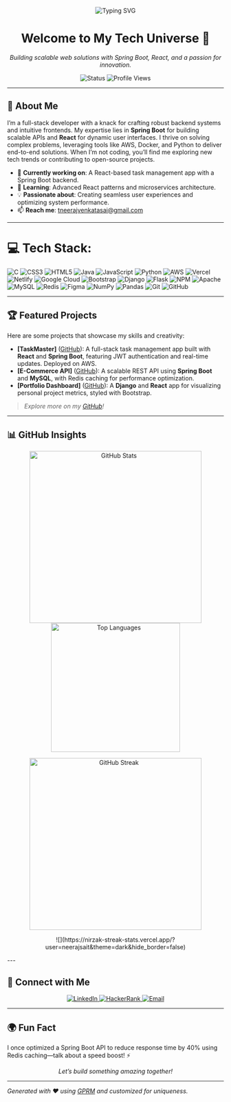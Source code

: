 <p align="center">
  <img src="https://readme-typing-svg.herokuapp.com?font=Fira+Code&size=24&pause=1000&color=0E75B6&center=true&vCenter=true&width=435&lines=Neeraj+Venkata+Sai+Tiruveedhi;Full-Stack+Developer+%7C+Tech+Enthusiast" alt="Typing SVG" />
</p>

<h1 align="center">Welcome to My Tech Universe 🚀</h1>
<p align="center">
  <em>Building scalable web solutions with Spring Boot, React, and a passion for innovation.</em>
</p>

<p align="center">
  <img src="https://img.shields.io/badge/Status-Open%20to%20Opportunities-green?style=flat-square" alt="Status" />
  <img src="https://komarev.com/ghpvc/?username=neerajsait&label=Profile%20Views&color=0e75b6&style=flat-square" alt="Profile Views" />
</p>

---

## 🌟 About Me
I’m a full-stack developer with a knack for crafting robust backend systems and intuitive frontends. My expertise lies in **Spring Boot** for building scalable APIs and **React** for dynamic user interfaces. I thrive on solving complex problems, leveraging tools like AWS, Docker, and Python to deliver end-to-end solutions. When I’m not coding, you’ll find me exploring new tech trends or contributing to open-source projects.

- 🔭 **Currently working on**: A React-based task management app with a Spring Boot backend.
- 🌱 **Learning**: Advanced React patterns and microservices architecture.
- 💡 **Passionate about**: Creating seamless user experiences and optimizing system performance.
- 📫 **Reach me**: [tneerajvenkatasai@gmail.com](mailto:tneerajvenkatasai@gmail.com)

---

# 💻 Tech Stack:
![C](https://img.shields.io/badge/c-%2300599C.svg?style=for-the-badge&logo=c&logoColor=white) ![CSS3](https://img.shields.io/badge/css3-%231572B6.svg?style=for-the-badge&logo=css3&logoColor=white) ![HTML5](https://img.shields.io/badge/html5-%23E34F26.svg?style=for-the-badge&logo=html5&logoColor=white) ![Java](https://img.shields.io/badge/java-%23ED8B00.svg?style=for-the-badge&logo=openjdk&logoColor=white) ![JavaScript](https://img.shields.io/badge/javascript-%23323330.svg?style=for-the-badge&logo=javascript&logoColor=%23F7DF1E) ![Python](https://img.shields.io/badge/python-3670A0?style=for-the-badge&logo=python&logoColor=ffdd54) ![AWS](https://img.shields.io/badge/AWS-%23FF9900.svg?style=for-the-badge&logo=amazon-aws&logoColor=white) ![Vercel](https://img.shields.io/badge/vercel-%23000000.svg?style=for-the-badge&logo=vercel&logoColor=white) ![Netlify](https://img.shields.io/badge/netlify-%23000000.svg?style=for-the-badge&logo=netlify&logoColor=#00C7B7) ![Google Cloud](https://img.shields.io/badge/GoogleCloud-%234285F4.svg?style=for-the-badge&logo=google-cloud&logoColor=white) ![Bootstrap](https://img.shields.io/badge/bootstrap-%238511FA.svg?style=for-the-badge&logo=bootstrap&logoColor=white) ![Django](https://img.shields.io/badge/django-%23092E20.svg?style=for-the-badge&logo=django&logoColor=white) ![Flask](https://img.shields.io/badge/flask-%23000.svg?style=for-the-badge&logo=flask&logoColor=white) ![NPM](https://img.shields.io/badge/NPM-%23CB3837.svg?style=for-the-badge&logo=npm&logoColor=white) ![Apache](https://img.shields.io/badge/apache-%23D42029.svg?style=for-the-badge&logo=apache&logoColor=white) ![MySQL](https://img.shields.io/badge/mysql-4479A1.svg?style=for-the-badge&logo=mysql&logoColor=white) ![Redis](https://img.shields.io/badge/redis-%23DD0031.svg?style=for-the-badge&logo=redis&logoColor=white) ![Figma](https://img.shields.io/badge/figma-%23F24E1E.svg?style=for-the-badge&logo=figma&logoColor=white) ![NumPy](https://img.shields.io/badge/numpy-%23013243.svg?style=for-the-badge&logo=numpy&logoColor=white) ![Pandas](https://img.shields.io/badge/pandas-%23150458.svg?style=for-the-badge&logo=pandas&logoColor=white) ![Git](https://img.shields.io/badge/git-%23F05033.svg?style=for-the-badge&logo=git&logoColor=white) ![GitHub](https://img.shields.io/badge/github-%23121011.svg?style=for-the-badge&logo=github&logoColor=white)


---

## 🏆 Featured Projects
Here are some projects that showcase my skills and creativity:

- **[TaskMaster]** ([GitHub](https://github.com/neerajsait/taskmaster)): A full-stack task management app built with **React** and **Spring Boot**, featuring JWT authentication and real-time updates. Deployed on AWS.
- **[E-Commerce API]** ([GitHub](https://github.com/neerajsait/ecommerce-api)): A scalable REST API using **Spring Boot** and **MySQL**, with Redis caching for performance optimization.
- **[Portfolio Dashboard]** ([GitHub](https://github.com/neerajsait/portfolio)): A **Django** and **React** app for visualizing personal project metrics, styled with Bootstrap.

> *Explore more on my [GitHub](https://github.com/neerajsait)!*

---

## 📊 GitHub Insights
<p align="center">
  <img src="https://github-readme-stats.vercel.app/api?username=neerajsait&show_icons=true&theme=dracula&hide_border=true&locale=en" alt="GitHub Stats" width="400" />
  <img src="https://github-readme-stats.vercel.app/api/top-langs?username=neerajsait&show_icons=true&theme=dracula&hide_border=true&layout=compact&locale=en" alt="Top Languages" width="300" />
</p>
<p align="center">
  <img src="https://github-readme-streak-stats.herokuapp.com/?user=neerajsait&theme=dracula&hide_border=true" alt="GitHub Streak" width="400" />
</p>
<p align="center">
  ![](https://nirzak-streak-stats.vercel.app/?user=neerajsait&theme=dark&hide_border=false)<br/>
</p>
---

## 🤝 Connect with Me
<p align="center">
  <a href="https://www.linkedin.com/in/neerajsait/" target="_blank">
    <img src="https://img.shields.io/badge/LinkedIn-%230077B5.svg?style=flat-square&logo=linkedin&logoColor=white" alt="LinkedIn" />
  </a>
  <a href="https://www.hackerrank.com/profile/klu_2200030957" target="_blank">
    <img src="https://img.shields.io/badge/HackerRank-2EC866?style=flat-square&logo=hackerrank&logoColor=white" alt="HackerRank" />
  </a>
  <a href="mailto:tneerajvenkatasai@gmail.com">
    <img src="https://img.shields.io/badge/Email-D14836?style=flat-square&logo=gmail&logoColor=white" alt="Email" />
  </a>
</p>

---

## 🌍 Fun Fact
I once optimized a Spring Boot API to reduce response time by 40% using Redis caching—talk about a speed boost! ⚡️

<p align="center">
  <em>Let’s build something amazing together!</em>
</p>

---
*Generated with ❤️ using [GPRM](https://gprm.itsvg.in) and customized for uniqueness.*
